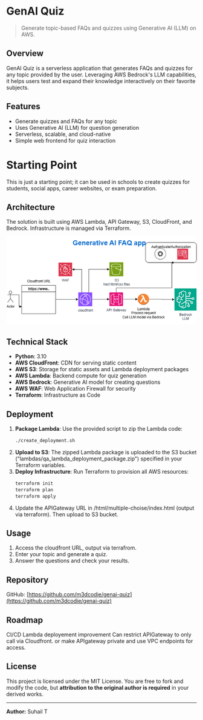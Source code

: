 # GenAI Quiz

> Generate topic-based FAQs and quizzes using Generative AI (LLM) on AWS.

## Overview

GenAI Quiz is a serverless application that generates FAQs and quizzes for any topic provided by the user. Leveraging AWS Bedrock's LLM capabilities, it helps users test and expand their knowledge interactively on their favorite subjects.

## Features

- Generate quizzes and FAQs for any topic
- Uses Generative AI (LLM) for question generation
- Serverless, scalable, and cloud-native
- Simple web frontend for quiz interaction

# Starting Point

This is just a starting point; it can be used in schools to create quizzes for students, social apps, career websites, or exam preparation.

## Architecture

The solution is built using AWS Lambda, API Gateway, S3, CloudFront, and Bedrock. Infrastructure is managed via Terraform.

![Architecture Diagram](faq_gen.drawio.png)

## Technical Stack

- **Python**: 3.10
- **AWS CloudFront**: CDN for serving static content
- **AWS S3**: Storage for static assets and Lambda deployment packages
- **AWS Lambda**: Backend compute for quiz generation
- **AWS Bedrock**: Generative AI model for creating questions
- **AWS WAF**: Web Application Firewall for security
- **Terraform**: Infrastructure as Code

## Deployment

1. **Package Lambda**: Use the provided script to zip the Lambda code:
   ```sh
   ./create_deployment.sh
   ```
2. **Upload to S3**: The zipped Lambda package is uploaded to the S3 bucket ("lambdas/qa_lambda_deployment_package.zip") specified in your Terraform variables.
3. **Deploy Infrastructure**: Run Terraform to provision all AWS resources:
   ```sh
   terraform init
   terraform plan
   terraform apply
   ```
4. Update the APIGateway URL in /html/multiple-choise/index.html (output via terraform). Then upload to S3 bucket.

## Usage

1. Access the cloudfront URL, output via terrafrom.
2. Enter your topic and generate a quiz.
3. Answer the questions and check your results.

## Repository

GitHub: [https://github.com/m3dcodie/genai-quiz](https://github.com/m3dcodie/genai-quiz)

## Roadmap

CI/CD
Lambda deployement improvement
Can restrict APIGateway to only call via Cloudfront. or make APIgateway private and use VPC endpoints for access.

## License

This project is licensed under the MIT License. You are free to fork and modify the code, but **attribution to the original author is required** in your derived works.

---

**Author:** Suhail T
